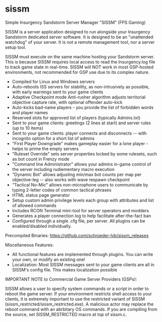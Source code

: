 # sissm
Simple Insurgency Sandstorm Server Manager "SISSM" (FPS Gaming)

SISSM is a server application designed to run alongside your Insurgency Sandstorm dedicated server software.  It is designed to be an "unattended watchdog" of your server.  It is not a remote management tool, nor a server setup tool.

SISSM must execute on the same machine hosting your Sandstorm server.  This is because SISSM requires local access to read the Insurgency.log file to track game state in real-time.  SISSM will NOT work in most GSP-hosted environments, not recommended for GSP use due to its complex nature.

*  Compiled for Linux and Windows servers
*  Auto-reboots ISS servers for stability, as non-intrusively as possible, with early warnings sent to your game clients
*  Adaptive Checkpoint mode Anti-rusher algorithm adjusts territorial objective capture rate, with optional offender auto-kick 
*  Auto-kicks bad-name players - you provide the list of forbidden words and player names
*  Reserved slots for approved list of players (typically Admins.txt)
*  Sent to your game clients: greetings (2 lines at start) and server rules (up to 10 items)
*  Sent to your game clients: player connects and disconnects -- with incognito option for a short list of admins
*  "First Player Downgrade" makes gameplay easier for a lone player - helps to prime the empty servers
*  "Ruleset Override" sets server properties locked by some rulesets, such as bot count in Frenzy mode
*  "Command line Administrator" allows your admins in-game control of the server including rudiementary macro execution
*  "Dynamic Bot" allows adjusting min/max bot counts per map per objective-leg -- also works with wave respawn checkpoint
*  "Tactical No-Mic" allows non-microphone users to communicate by typing 2-letter codes of common tactical phrases
*  HTML status page generator
*  Setup custom admin privilege levels each group with attributes and list of allowed commands
*  Includes RCON Terminal mini-tool for server operators and modders
*  Generates a player connection log to help facilitate after-the-fact ban
*  Configured through a single .cfg file, per server.  All plugins can be enabled/disabled individually.

Precompiled Binaries:
   https://github.com/schroeder-lvb/sissm_releases

Miscellaneous Features:

*  All functional features are implemented through plugins.  You can write your own, or modify an existing one!
*  Localization: Most SISSM messages sent to your game clients are all in SISSM's config file.  This makes localization possible

IMPORTANT NOTE to Commercial Game Server Providers (GSPs):

SISSM allows a user to specify system commands or a script in order to reboot the game server.  If your environment restricts shell access to your clients, it is extremely important to use the restricted variant of SISSM (sissm_restricted/sissm_restricted.exe).  A malicious actor may replace the reboot command with an abrbitary OS commands.  If you are compiling from the source, set SISSM_RESTRICTED macro at top of sissm.c.

